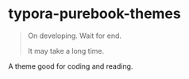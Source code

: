 # typora-purebook-themes

> On developing. Wait for end. 
>
> It may take a long time.

A theme good for coding and reading.



